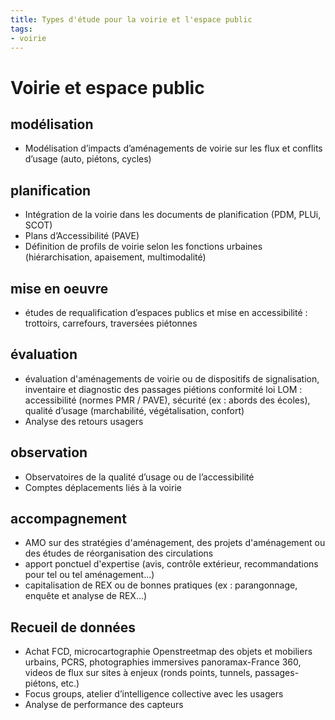 ```yaml
---
title: Types d'étude pour la voirie et l'espace public 
tags:
- voirie
---
```


# Voirie et espace public

## modélisation
- Modélisation d’impacts d’aménagements de voirie sur les flux et conflits d’usage (auto, piétons, cycles)

## planification
- Intégration de la voirie dans les documents de planification (PDM, PLUi, SCOT)
- Plans d’Accessibilité (PAVE)
- Définition de profils de voirie selon les fonctions urbaines (hiérarchisation, apaisement, multimodalité)

## mise en oeuvre
- études de requalification d’espaces publics et mise en accessibilité : trottoirs, carrefours, traversées piétonnes

## évaluation
- évaluation d'aménagements de voirie ou de dispositifs de signalisation, inventaire et diagnostic des passages piétions conformité loi LOM : accessibilité (normes PMR / PAVE), sécurité (ex : abords des écoles), qualité d’usage (marchabilité, végétalisation, confort)
- Analyse des retours usagers

## observation
- Observatoires de la qualité d’usage ou de l’accessibilité
- Comptes déplacements liés à la voirie

## accompagnement
- AMO sur des stratégies d'aménagement, des projets d'aménagement ou des études de réorganisation des circulations
- apport ponctuel d'expertise (avis, contrôle extérieur, recommandations pour tel ou tel aménagement…)
- capitalisation de REX ou de bonnes pratiques (ex : parangonnage, enquête et analyse de REX...)

## Recueil de données
- Achat FCD, microcartographie Openstreetmap des objets et mobiliers urbains, PCRS, photographies immersives panoramax-France 360, videos de flux sur sites à enjeux (ronds points, tunnels, passages-piétons, etc.)
- Focus groups, atelier d’intelligence collective avec les usagers
- Analyse de performance des capteurs
